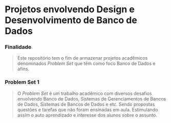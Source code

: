 # Projetos envolvendo Design e Desenvolvimento de Banco de Dados
### Finalidade
> Este repositório tem o fim de armazenar projetos acadêmicos denominados _Problem Set_ que têm como foco Banco de Dados e afins.

### Problem Set 1
> O _Problem Set_ é um trabalho acadêmico com diversos desafios envolvendo Banco de Dados, Sistemas de Gerenciamentos de Bancos de Dados, Sistemas de Bancos de Dados e etc. Sendo propostas questões e tarefas que não foram ensinadas em aula. Estimulando assim o auto aprendizado e interesse dos alunos sobre o assunto.
